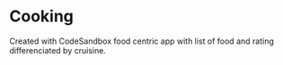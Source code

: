 # Cooking
Created with CodeSandbox
food centric app with list of food and rating differenciated by cruisine.
